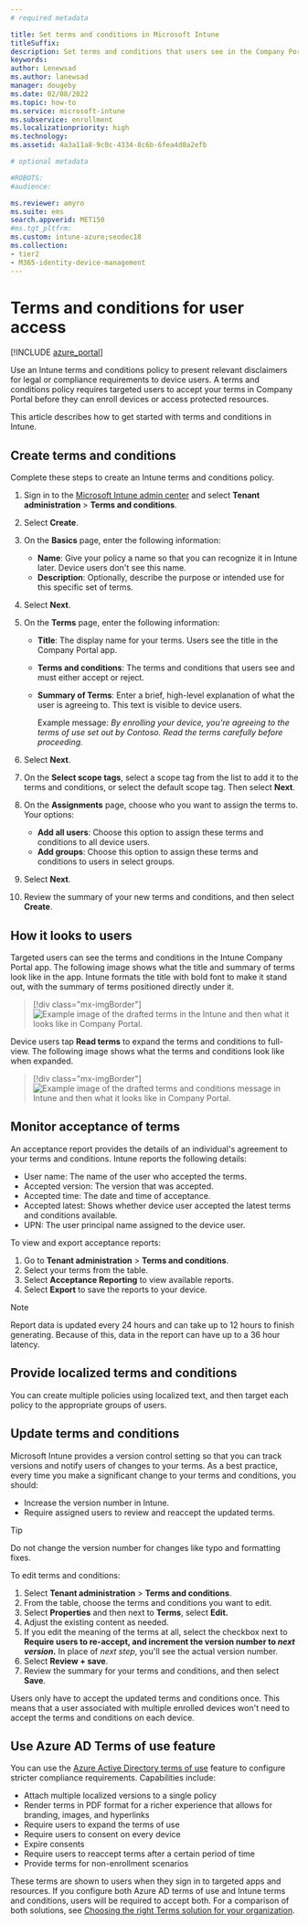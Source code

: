 ```yaml
---
# required metadata

title: Set terms and conditions in Microsoft Intune
titleSuffix: 
description: Set terms and conditions that users see in the Company Portal for Intune.
keywords:
author: Lenewsad
ms.author: lanewsad
manager: dougeby
ms.date: 02/08/2022
ms.topic: how-to
ms.service: microsoft-intune
ms.subservice: enrollment
ms.localizationpriority: high
ms.technology:
ms.assetid: 4a3a11a8-9c0c-4334-8c6b-6fea4d0a2efb

# optional metadata

#ROBOTS:
#audience:

ms.reviewer: amyro
ms.suite: ems
search.appverid: MET150
#ms.tgt_pltfrm:
ms.custom: intune-azure;seodec18
ms.collection:
- tier2
- M365-identity-device-management
---
```


# Terms and conditions for user access

[!INCLUDE [azure_portal](../includes/azure_portal.md)]

Use an Intune terms and conditions policy to present relevant disclaimers for legal or compliance requirements to device users. A terms and conditions policy requires targeted users to accept your terms in Company Portal before they can enroll devices or access protected resources. 

This article describes how to get started with terms and conditions in Intune.  

## Create terms and conditions
Complete these steps to create an Intune terms and conditions policy. 

1. Sign in to the [Microsoft Intune admin center](https://go.microsoft.com/fwlink/?linkid=2109431) and select **Tenant administration** > **Terms and conditions**.
2. Select **Create**.
3. On the **Basics** page, enter the following information:

   - **Name**: Give your policy a name so that you can recognize it in Intune later. Device users don't see this name.  
   - **Description**: Optionally, describe the purpose or intended use for this specific set of terms.   

4. Select **Next**.
5. On the **Terms** page, enter the following information:

   - **Title**: The display name for your terms. Users see the title in the Company Portal app.  
   - **Terms and conditions**: The terms and conditions that users see and must either accept or reject.
   - **Summary of Terms**: Enter a brief, high-level explanation of what the user is agreeing to. This text is visible to device users.   
   
      Example message: *By enrolling your device, you're agreeing to the terms of use set out by Contoso. Read the terms carefully before proceeding.*  

5. Select **Next**.

6. On the **Select scope tags**, select a scope tag from the list to add it to the terms and conditions, or select the default scope tag. Then select **Next**. 

7. On the **Assignments** page, choose who you want to assign the terms to. Your options:
    - **Add all users**: Choose this option to assign these terms and conditions to all device users.
    - **Add groups**: Choose this option to assign these terms and conditions to users in select groups.  

8. Select **Next**.
9. Review the summary of your new terms and conditions, and then select **Create**.  

## How it looks to users   
Targeted users can see the terms and conditions in the Intune Company Portal app. The following image shows what the title and summary of terms look like in the app. Intune formats the title with bold font to make it stand out, with the summary of terms positioned directly under it.  

> [!div class="mx-imgBorder"]
> ![Example image of the drafted terms in the Intune and then what it looks like in Company Portal.](./media/terms-and-conditions-create/terms-summary-terms.png)

Device users tap **Read terms** to expand the terms and conditions to full-view. The following image shows what the terms and conditions look like when expanded. 

> [!div class="mx-imgBorder"]
> ![Example image of the drafted terms and conditions message in Intune and then what it looks like in Company Portal.](./media/terms-and-conditions-create/terms-properties-terms.png)  

## Monitor acceptance of terms 
An acceptance report provides the details of an individual's agreement to your terms and conditions. Intune reports the following details:  

* User name: The name of the user who accepted the terms.
* Accepted version: The version that was accepted. 
* Accepted time: The date and time of acceptance.
* Accepted latest: Shows whether device user accepted the latest terms and conditions available. 
* UPN: The user principal name assigned to the device user.

To view and export acceptance reports: 

1. Go to **Tenant administration** > **Terms and conditions**.
2. Select your terms from the table. 
3. Select **Acceptance Reporting** to view available reports.  
4. Select **Export** to save the reports to your device.  

> [!NOTE]
> Report data is updated every 24 hours and can take up to 12 hours to finish generating. Because of this, data in the report can have up to a 36 hour latency.  

## Provide localized terms and conditions  
You can create multiple policies using localized text, and then target each policy to the appropriate groups of users.   

## Update terms and conditions  

Microsoft Intune provides a version control setting so that you can track versions and notify users of changes to your terms. As a best practice, every time you make a significant change to your terms and conditions, you should: 

- Increase the version number in Intune.  
- Require assigned users to review and reaccept the updated terms.  

> [!TIP]
> Do not change the version number for changes like typo and formatting fixes. 

To edit terms and conditions:  

1. Select **Tenant administration** > **Terms and conditions**.
2. From the table, choose the terms and conditions you want to edit.  
3. Select **Properties** and then next to **Terms**, select **Edit.**
4. Adjust the existing content as needed. 
5. If you edit the meaning of the terms at all, select the checkbox next to **Require users to re-accept, and increment the version number to *next version*.** In place of *next step*, you'll see the actual version number. 
3. Select **Review + save**.  
4. Review the summary for your terms and conditions, and then select **Save**.  

Users only have to accept the updated terms and conditions once. This means that a user associated with multiple enrolled devices won't need to accept the terms and conditions on each device.  

## Use Azure AD Terms of use feature  
You can use the [Azure Active Directory terms of use](/azure/active-directory/conditional-access/terms-of-use) feature to configure stricter compliance requirements. Capabilities include: 

* Attach multiple localized versions to a single policy  
* Render terms in PDF format for a richer experience that allows for branding, images, and hyperlinks
* Require users to expand the terms of use  
* Require users to consent on every device  
* Expire consents  
* Require users to reaccept terms after a certain period of time  
* Provide terms for non-enrollment scenarios  

These terms are shown to users when they sign in to targeted apps and resources. If you configure both Azure AD terms of use and Intune terms and conditions, users will be required to accept both. For a comparison of both solutions, see [Choosing the right Terms solution for your organization](https://go.microsoft.com/fwlink/?linkid=2010506&clcid=0x409). 
